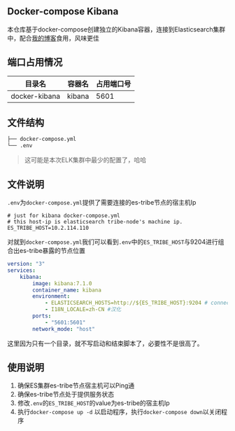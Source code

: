 ## Docker-compose Kibana

本仓库基于docker-compose创建独立的Kibana容器，连接到Elasticsearch集群中，配合[我的博客](<https://www.cnblogs.com/hellxz/p/docker-compose_kibana.html>)食用，风味更佳

## 端口占用情况

| 目录名        | 容器名 | 占用端口号 |
| ------------- | ------ | ---------- |
| docker-kibana | kibana | 5601       |



## 文件结构

```bash
├── docker-compose.yml
└── .env
```

> 这可能是本次ELK集群中最少的配置了，哈哈

## 文件说明

`.env`为`docker-compose.yml`提供了需要连接的es-tribe节点的宿主机Ip

```properties
# just for kibana docker-compose.yml
# this host-ip is elasticsearch tribe-node's machine ip.
ES_TRIBE_HOST=10.2.114.110
```

对就到`docker-compose.yml`我们可以看到`.env`中的`ES_TRIBE_HOST`与9204进行组合出es-tribe暴露的节点位置

```yaml
version: "3"
services:
    kibana:
        image: kibana:7.1.0
        container_name: kibana
        environment:
            - ELASTICSEARCH_HOSTS=http://${ES_TRIBE_HOST}:9204 # connect the es-balance node
            - I18N_LOCALE=zh-CN #汉化
        ports:
            - "5601:5601"
        network_mode: "host"

```

这里因为只有一个目录，就不写启动和结束脚本了，必要性不是很高了。

## 使用说明

1. 确保ES集群es-tribe节点宿主机可以Ping通
2. 确保es-tribe节点处于提供服务状态
3. 修改`.env`的`ES_TRIBE_HOST`的value为es-tribe的宿主机Ip
4. 执行`docker-compose up -d` 以启动程序，执行`docker-compose down`以关闭程序
